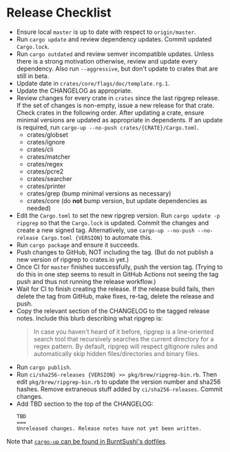 # Release Checklist

* Ensure local `master` is up to date with respect to `origin/master`.
* Run `cargo update` and review dependency updates. Commit updated
  `Cargo.lock`.
* Run `cargo outdated` and review semver incompatible updates. Unless there is
  a strong motivation otherwise, review and update every dependency. Also
  run `--aggressive`, but don't update to crates that are still in beta.
* Update date in `crates/core/flags/doc/template.rg.1`.
* Update the CHANGELOG as appropriate.
* Review changes for every crate in `crates` since the last ripgrep release.
  If the set of changes is non-empty, issue a new release for that crate. Check
  crates in the following order. After updating a crate, ensure minimal
  versions are updated as appropriate in dependents. If an update is required,
  run `cargo-up --no-push crates/{CRATE}/Cargo.toml`.
    * crates/globset
    * crates/ignore
    * crates/cli
    * crates/matcher
    * crates/regex
    * crates/pcre2
    * crates/searcher
    * crates/printer
    * crates/grep (bump minimal versions as necessary)
    * crates/core (do **not** bump version, but update dependencies as needed)
* Edit the `Cargo.toml` to set the new ripgrep version. Run
  `cargo update -p ripgrep` so that the `Cargo.lock` is updated. Commit the
  changes and create a new signed tag. Alternatively, use
  `cargo-up --no-push --no-release Cargo.toml {VERSION}` to automate this.
* Run `cargo package` and ensure it succeeds.
* Push changes to GitHub, NOT including the tag. (But do not publish a new
  version of ripgrep to crates.io yet.)
* Once CI for `master` finishes successfully, push the version tag. (Trying to
  do this in one step seems to result in GitHub Actions not seeing the tag
  push and thus not running the release workflow.)
* Wait for CI to finish creating the release. If the release build fails, then
  delete the tag from GitHub, make fixes, re-tag, delete the release and push.
* Copy the relevant section of the CHANGELOG to the tagged release notes.
  Include this blurb describing what ripgrep is:
  > In case you haven't heard of it before, ripgrep is a line-oriented search
  > tool that recursively searches the current directory for a regex pattern.
  > By default, ripgrep will respect gitignore rules and automatically skip
  > hidden files/directories and binary files.
* Run `cargo publish`.
* Run `ci/sha256-releases {VERSION} >> pkg/brew/ripgrep-bin.rb`. Then edit
  `pkg/brew/ripgrep-bin.rb` to update the version number and sha256 hashes.
  Remove extraneous stuff added by `ci/sha256-releases`. Commit changes.
* Add TBD section to the top of the CHANGELOG:
  ```
  TBD
  ===
  Unreleased changes. Release notes have not yet been written.
  ```

Note that [`cargo-up` can be found in BurntSushi's dotfiles][dotfiles].

[dotfiles]: https://github.com/BurntSushi/dotfiles/blob/master/bin/cargo-up
